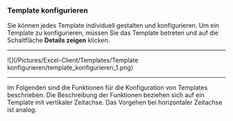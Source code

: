 ### Template konfigurieren  

Sie können jedes Template individuell gestalten und konfigurieren. Um ein Template zu konfigurieren, müssen Sie das Template betreten und auf die Schaltfläche **Details zeigen** klicken.  

---
![](/Pictures/Excel-Client/Templates/Template konfigurieren/template_konfigurieren_1.png)

---

Im Folgenden sind die Funktionen für die Konfiguration von Templates beschrieben. Die Beschreibung der Funktionen beziehen sich auf ein Template mit vertikaler Zeitachse. Das Vorgehen bei horizontaler Zeitachse ist analog.  
